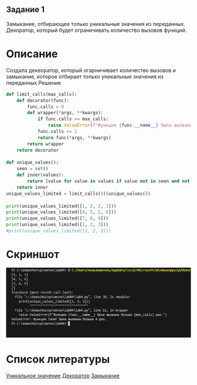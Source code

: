 ## Задание 1
Замыкание, отбирающее только уникальные значения из переданных.
Декоратор, который будет ограничивать количество вызовов функций.
# Описание
Создала декеоратор, который огарничивает количество вызовов и замыкание, которое отбирает только уникальные значения из переданных
Решение 
``` python
def limit_calls(max_calls):
    def decorator(func):
        func.calls = 0
        def wrapper(*args, **kwargs):
            if func.calls >= max_calls:
                raise ValueError(f"Функция {func.__name__} была вызвана больше {max_calls} раз.")
            func.calls += 1
            return func(*args, **kwargs)       
        return wrapper
    return decorator

def unique_values():
    seen = set()
    def inner(values):
        return [value for value in values if value not in seen and not seen.add(value)]
    return inner
unique_values_limited = limit_calls(4)(unique_values())

print(unique_values_limited([1, 2, 2, 3]))  
print(unique_values_limited([4, 5, 5, 6]))  
print(unique_values_limited([7, 8, 9]))     
print(unique_values_limited([1, 2, 3]))     
#print(unique_values_limited([1, 2, 3]))
```
# Скриншот
![](image.png)
# Список литературы
[Уникальное значение](https://sky.pro/media/poluchenie-unikalnyh-znachenij-iz-spiska-v-python/)
[Декоратор](https://habr.com/ru/companies/otus/articles/727590/)
[Замыкание](https://habr.com/ru/articles/781866/)